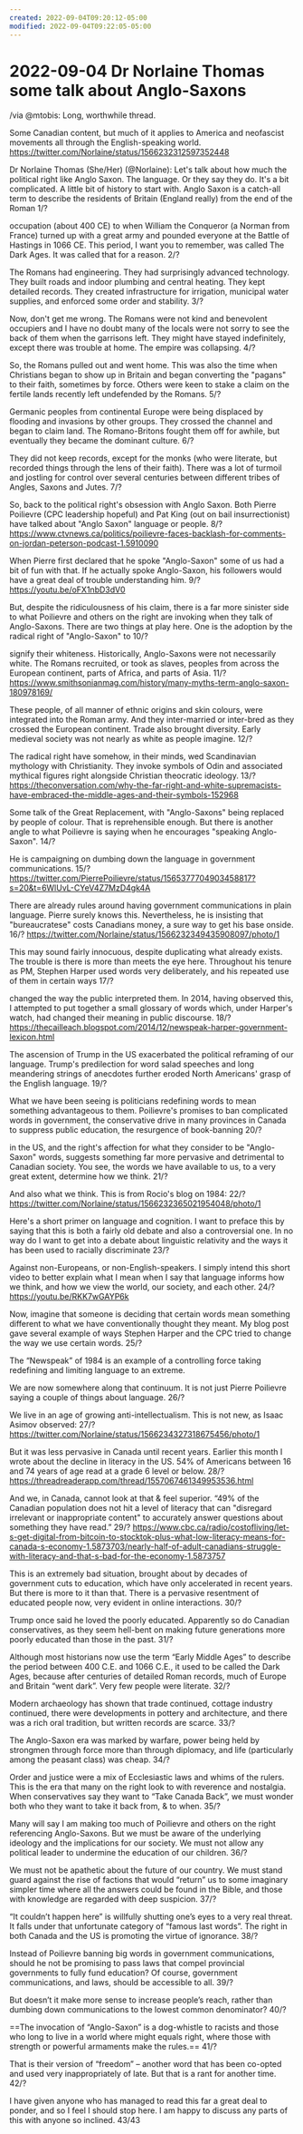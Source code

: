 ```yaml
---
created: 2022-09-04T09:20:12-05:00
modified: 2022-09-04T09:22:05-05:00
---
```


# 2022-09-04 Dr Norlaine Thomas some talk about Anglo-Saxons

/via @mtobis: Long, worthwhile thread. 

Some Canadian content, but much of it applies to America and neofascist movements all through the English-speaking world. https://twitter.com/Norlaine/status/1566232312597352448


Dr Norlaine Thomas (She/Her) (@Norlaine): Let's talk about how much the political right like Anglo Saxon. The language. Or they say they do. It's a bit complicated. A little bit of history to start with. Anglo Saxon is a catch-all term to describe the residents of  Britain (England really) from the end of the Roman 1/?

occupation (about 400 CE) to when William the Conqueror (a Norman from France) turned up with a great army and pounded everyone at the Battle of Hastings in 1066 CE. This period, I want you to remember, was called The Dark Ages. It was called that for a reason. 2/?

The Romans had engineering. They had surprisingly advanced technology. They built roads and indoor plumbing and central heating. They kept detailed records. They created infrastructure for irrigation, municipal water supplies, and enforced some order and stability. 3/?

Now, don't get me wrong. The Romans were not kind and benevolent occupiers and I have no doubt many of the locals were not sorry to see the back of them when the garrisons left. They might have stayed indefinitely, except there was trouble at home. The empire was collapsing. 4/?

So, the Romans pulled out and went home. This was also the time when Christians began to show up in Britain and began converting the "pagans" to their faith, sometimes by force. Others were keen to stake a claim on the fertile lands recently left undefended by the Romans. 5/?

Germanic peoples from continental Europe were being displaced by flooding and invasions by other groups. They crossed the channel and began to claim land. The Romano-Britons fought them off for awhile, but eventually they became the dominant culture. 6/?

They did not keep records, except for the monks (who were literate, but recorded things through the lens of their faith). There was a lot of turmoil and jostling for control over several centuries between different tribes of Angles, Saxons and Jutes. 7/?

So, back to the political right's obsession with Anglo Saxon. Both Pierre Poilievre (CPC leadership hopeful) and Pat King (out on bail insurrectionist) have talked about "Anglo Saxon" language or people. 8/?
https://www.ctvnews.ca/politics/poilievre-faces-backlash-for-comments-on-jordan-peterson-podcast-1.5910090

When Pierre first declared that he spoke "Anglo-Saxon" some of us had a bit of fun with that. If he actually spoke Anglo-Saxon, his followers would have a great deal of trouble understanding him. 9/?
https://youtu.be/oFX1nbD3dV0

But, despite the ridiculousness of his claim, there is a far more sinister side to what Poilievre and others on the right are invoking when they talk of Anglo-Saxons.  There are two things at play here. One is the adoption by the radical right of "Anglo-Saxon" to 10/?

signify their whiteness. Historically, Anglo-Saxons were not necessarily white. The Romans recruited, or took as slaves, peoples from across the European continent, parts of Africa, and parts of Asia. 11/?
https://www.smithsonianmag.com/history/many-myths-term-anglo-saxon-180978169/

These people, of all manner of ethnic origins and skin colours, were integrated into the Roman army. And they inter-married or inter-bred as they crossed the European continent. Trade also brought diversity. Early medieval society was not nearly as white as people imagine. 12/?

The radical right have somehow, in their minds, wed Scandinavian mythology with Christianity. They invoke symbols of Odin and associated mythical figures right alongside Christian theocratic ideology. 13/?
https://theconversation.com/why-the-far-right-and-white-supremacists-have-embraced-the-middle-ages-and-their-symbols-152968

Some talk of the Great Replacement, with "Anglo-Saxons" being replaced by people of colour. That is reprehensible enough. But there is another angle to what Poilievre is saying when he encourages "speaking Anglo-Saxon". 14/?

He is campaigning on dumbing down the language in government communications. 15/?
 https://twitter.com/PierrePoilievre/status/1565377704903458817?s=20&t=6WlUvL-CYeV4Z7MzD4gk4A

There are already rules around having government communications in plain language. Pierre surely knows this. Nevertheless, he is insisting that "bureaucratese"  costs Canadians money, a sure way to get his base onside. 16/? https://twitter.com/Norlaine/status/1566232349435908097/photo/1

This may sound fairly innocuous, despite duplicating what already exists. The trouble is there is more than meets the eye here. Throughout his tenure as PM, Stephen Harper used words very deliberately, and his repeated use of them in certain ways    17/?

changed the way the public interpreted them. In 2014, having observed this, I attempted to put together a small glossary of words which, under Harper's watch, had changed their meaning in public discourse. 18/?
https://thecailleach.blogspot.com/2014/12/newspeak-harper-government-lexicon.html

The ascension of Trump in the US exacerbated the political reframing of our language. Trump's predilection for word salad speeches and long meandering strings of anecdotes further eroded North Americans' grasp of the English language. 19/?

What we have been seeing is politicians redefining words to mean something advantageous to them. Poilievre's promises to ban complicated words in government, the conservative drive in many provinces in Canada to suppress public education, the resurgence of book-banning 
20/?

in the US, and the right's affection for what they consider to be "Anglo-Saxon" words, suggests something far more pervasive and detrimental to Canadian society. You see, the words we have available to us, to a very great extent, determine how we think. 21/?

And also what we think. This is from Rocio's blog on 1984:
22/? https://twitter.com/Norlaine/status/1566232365021954048/photo/1

Here's a short primer on language and cognition. I want to preface this by saying that this is both a fairly old debate and also a controversial one. In no way do I want to get into a debate about linguistic relativity and the ways it has been used to racially discriminate
23/?

Against non-Europeans, or non-English-speakers. I simply intend this short video to better explain what I mean when I say that language informs how we think, and how we view the world, our society, and each other. 
24/?
https://youtu.be/RKK7wGAYP6k

Now, imagine that someone is deciding that certain words mean something different to what we have conventionally thought they meant. My blog post gave several example of ways Stephen Harper and the CPC tried to change the way we use certain words. 25/?

The “Newspeak” of 1984 is an example of a controlling force taking redefining and limiting language to an extreme.

We are now somewhere along that continuum. It is not just Pierre Poilievre saying a couple of things about language. 26/?

We live in an age of growing anti-intellectualism. This is not new, as Isaac Asimov observed: 
27/? https://twitter.com/Norlaine/status/1566234327318675456/photo/1

But it was less pervasive in Canada until recent years. Earlier this month I wrote about the decline in literacy in the US. 54% of Americans between 16 and 74 years of age read at a grade 6 level or below. 28/?
https://threadreaderapp.com/thread/1557067461349953536.html

And we, in Canada, cannot look at that & feel superior. “49% of the Canadian population does not hit a level of literacy that can "disregard irrelevant or inappropriate content" to accurately answer questions about something they have read.”
29/?
https://www.cbc.ca/radio/costofliving/let-s-get-digital-from-bitcoin-to-stocktok-plus-what-low-literacy-means-for-canada-s-economy-1.5873703/nearly-half-of-adult-canadians-struggle-with-literacy-and-that-s-bad-for-the-economy-1.5873757

This is an extremely bad situation, brought about by decades of government cuts to education, which have only accelerated in recent years. But there is more to it than that. There is a pervasive resentment of educated people now, very evident in online interactions. 30/?

Trump once said he loved the poorly educated. Apparently so do Canadian conservatives, as they seem hell-bent on making future generations more poorly educated than those in the past. 31/?

Although most historians now use the term “Early Middle Ages” to describe the period between 400 C.E. and 1066 C.E., it used to be called the Dark Ages, because after centuries of detailed Roman records, much of Europe and Britain “went dark”. Very few people were literate. 32/?

Modern archaeology has shown that trade continued, cottage industry continued, there were developments in pottery and architecture, and there was a rich oral tradition, but written records are scarce. 33/?

The Anglo-Saxon era was marked by warfare, power being held by strongmen through force more than through diplomacy, and life (particularly among the peasant class) was cheap. 34/?

Order and justice were a mix of Ecclesiastic laws and whims of the rulers. This is the era that many on the right look to with reverence and nostalgia. When conservatives say they want to “Take Canada Back”, we must wonder both who they want to take it back from, & to when. 35/?

Many will say I am making too much of Poilievre and others on the right referencing Anglo-Saxons. But we must be aware of the underlying ideology and the implications for our society. We must not allow any political leader to undermine the education of our children. 36/?

We must not be apathetic about the future of our country. We must stand guard against the rise of factions that would “return” us to some imaginary simpler time where all the answers could be found in the Bible, and those with knowledge are regarded with deep suspicion. 37/?

“It couldn’t happen here” is willfully shutting one’s eyes to a very real threat. It falls under that unfortunate category of “famous last words”. The right in both Canada and the US is promoting the virtue of ignorance. 38/?

Instead of Poilievre banning big words in government communications, should he not be promising to pass laws that compel provincial governments to fully fund education? Of course, government communications, and laws, should be accessible to all. 39/?

But doesn’t it make more sense to increase people’s reach, rather than dumbing down communications to the lowest common denominator? 40/?

==The invocation of “Anglo-Saxon” is a dog-whistle to racists and those who long to live in a world where might equals right, where those with strength or powerful armaments make the rules.== 41/?

That is their version of “freedom” – another word that has been co-opted and used very inappropriately of late. But that is a rant for another time. 42/?

I have given anyone who has managed to read this far a great deal to ponder, and so I feel I should stop here. I am happy to discuss any parts of this with anyone so inclined. 43/43

